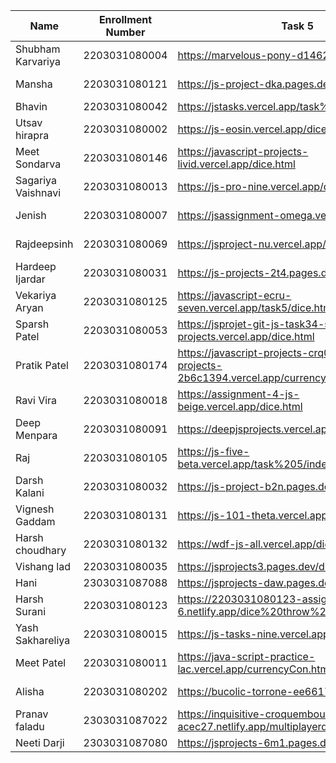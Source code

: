 | Name | Enrollment Number | Task 5 | Task 6 | Github Repository |
|------|------------------|---------|---------|-------------------|
| Shubham Karvariya | 2203031080004 | https://marvelous-pony-d1462f.netlify.app/dice/ | https://marvelous-pony-d1462f.netlify.app/task6/ | https://github.com/5hubhm/J_S |
| Mansha | 2203031080121 | https://js-project-dka.pages.dev/dicethrow | https://js-project-dka.pages.dev/tempconverter | https://github.com/mansha-6/JS-Project |
| Bhavin | 2203031080042 | https://jstasks.vercel.app/task%205/index.html | https://jstasks.vercel.app/Task%206/index.html | https://github.com/bhavinSOL/JS_task |
| Utsav hirapra | 2203031080002 | https://js-eosin.vercel.app/dice.html | https://js-eosin.vercel.app/conveter.html | https://github.com/utsav1213/JS |
| Meet Sondarva | 2203031080146 | https://javascript-projects-livid.vercel.app/dice.html | https://javascript-projects-livid.vercel.app/converter.html | https://github.com/meetsondarva/javascript_projects |
| Sagariya Vaishnavi | 2203031080013 | https://js-pro-nine.vercel.app/dice.html | https://js-pro-nine.vercel.app/converter.html | https://github.com/sagariyavaishnavi/js_pro |
| Jenish | 2203031080007 | https://jsassignment-omega.vercel.app/dice.html | https://jsassignment-omega.vercel.app/conv.html | https://github.com/ItsJESH |
| Rajdeepsinh | 2203031080069 | https://jsproject-nu.vercel.app/Dice.html | https://jsproject-nu.vercel.app/converter.html | https://github.com/Rajdeepsinh1410/JSPROJECT/tree/js-task34 |
| Hardeep Ijardar | 2203031080031 | https://js-projects-2t4.pages.dev/dice | https://js-projects-2t4.pages.dev/converter | https://github.com/HardeepIjardar/JS-Projects |
| Vekariya Aryan | 2203031080125 | https://javascript-ecru-seven.vercel.app/task5/dice.html | https://javascript-ecru-seven.vercel.app/task6/Converter.html | https://github.com/aaryanvekariya/javascript |
| Sparsh Patel | 2203031080053 | https://jsprojet-git-js-task34-sparsh-patels-projects.vercel.app/dice.html | https://jsprojet-git-js-task34-sparsh-patels-projects.vercel.app/converter.html | https://github.com/SparshPatel1115/JS_Project/tree/js-task34 |
| Pratik Patel | 2203031080174 | https://javascript-projects-crq08z97a-pratiks-projects-2b6c1394.vercel.app/currency%20converter.html | https://javascript-projects-crq08z97a-pratiks-projects-2b6c1394.vercel.app/dice.html | https://github.com/Pratik00531/JavascriptProjects- |
| Ravi Vira | 2203031080018 | https://assignment-4-js-beige.vercel.app/dice.html | https://assignment-4-js-beige.vercel.app/converter.html | https://github.com/Ravi-vira/assignment-4-JS |
| Deep Menpara | 2203031080091 | https://deepjsprojects.vercel.app/counter.html | https://deepjsprojects.vercel.app/convertor.html | https://github.com/Deep7133/javascript.git |
| Raj | 2203031080105 | https://js-five-beta.vercel.app/task%205/index.html | https://js-five-beta.vercel.app/Task%206/index.html | https://github.com/RajPatel08/JS |
| Darsh Kalani | 2203031080032 | https://js-project-b2n.pages.dev/dice | https://js-project-b2n.pages.dev/converter | https://github.com/Darshkalani28/JS_Project |
| Vignesh Gaddam | 2203031080131 | https://js-101-theta.vercel.app/dice.html | https://js-101-theta.vercel.app/convertor.html | https://github.com/mrvigneshgaddam/JS101 |
| Harsh choudhary | 2203031080132 | https://wdf-js-all.vercel.app/dies.html | https://wdf-js-all.vercel.app/conversion.html | https://github.com/mrHarshchoudhary/WDF_JS |
| Vishang lad | 2203031080035 | https://jsprojects3.pages.dev/dice | https://jsprojects3.pages.dev/converter | https://github.com/vishangl/JSprojects |
| Hani | 2303031087088 | https://jsprojects-daw.pages.dev/dice | https://jsprojects-daw.pages.dev/dynamic | https://github.com/hanivaghani/JSprojects |
| Harsh Surani | 2203031080123 | https://2203031080123-assignment-6.netlify.app/dice%20throw%20game | https://2203031080123-assignment-6.netlify.app/lol | https://github.com/suraniharsh/Assignments/tree/Assignment-6 |
| Yash Sakhareliya | 2203031080015 | https://js-tasks-nine.vercel.app/Task%205/ | https://js-tasks-nine.vercel.app/Task%206/ | https://github.com/Yashsakhareliya/JS_Task |
| Meet Patel | 2203031080011 | https://java-script-practice-lac.vercel.app/currencyCon.html | https://java-script-practice-lac.vercel.app/Dice-game.html | https://github.com/MeetPatel54/JavaScript_practice.git |
| Alisha | 2203031080202 | https://bucolic-torrone-ee6617.netlify.app/dice | https://bucolic-torrone-ee6617.netlify.app/converter | https://github.com/Alishakaur431/javascript |
| Pranav faladu | 2303031087022 | https://inquisitive-croquembouche-acec27.netlify.app/multiplayerdicegame | https://inquisitive-croquembouche-acec27.netlify.app/converter | https://github.com/PranavFaladu/JSprojects |
| Neeti Darji | 2303031087080 | https://jsprojects-6m1.pages.dev/Dice | https://jsprojects-6m1.pages.dev/converter | https://github.com/Neetidarji/Jsprojects |
